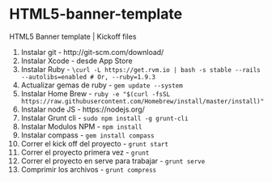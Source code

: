 # HTML5-banner-template
HTML5 Banner template | Kickoff files

<ol>
  <li>Instalar git - http://git-scm.com/download/</li>
  <li>Instalar Xcode - desde App Store</li>
  <li>Instalar Ruby - <code>\curl -L https://get.rvm.io | bash -s stable --rails --autolibs=enabled # Or, --ruby=1.9.3</code></li>
  <li>Actualizar gemas de ruby - <code>gem update --system</code></li>
  <li>Instalar Home Brew - <code>ruby -e "$(curl -fsSL https://raw.githubusercontent.com/Homebrew/install/master/install)"</code></li>
  <li>Instalar node JS - https://nodejs.org/</li>
  <li>Instalar Grunt cli - <code>sudo npm install -g grunt-cli</code></li>
  <li>Instalar Modulos NPM - <code>npm install</code></li>
  <li>Instalar compass - <code>gem install compass</code></li>
  
  <li>Correr el kick off del proyecto - <code>grunt start</code></li>
  <li>Correr el proyecto primera vez - <code>grunt</code></li>
  <li>Correr el proyecto en serve para trabajar - <code>grunt serve</code></li>
  <li>Comprimir los archivos - <code>grunt compress</code></li>
</ol>
